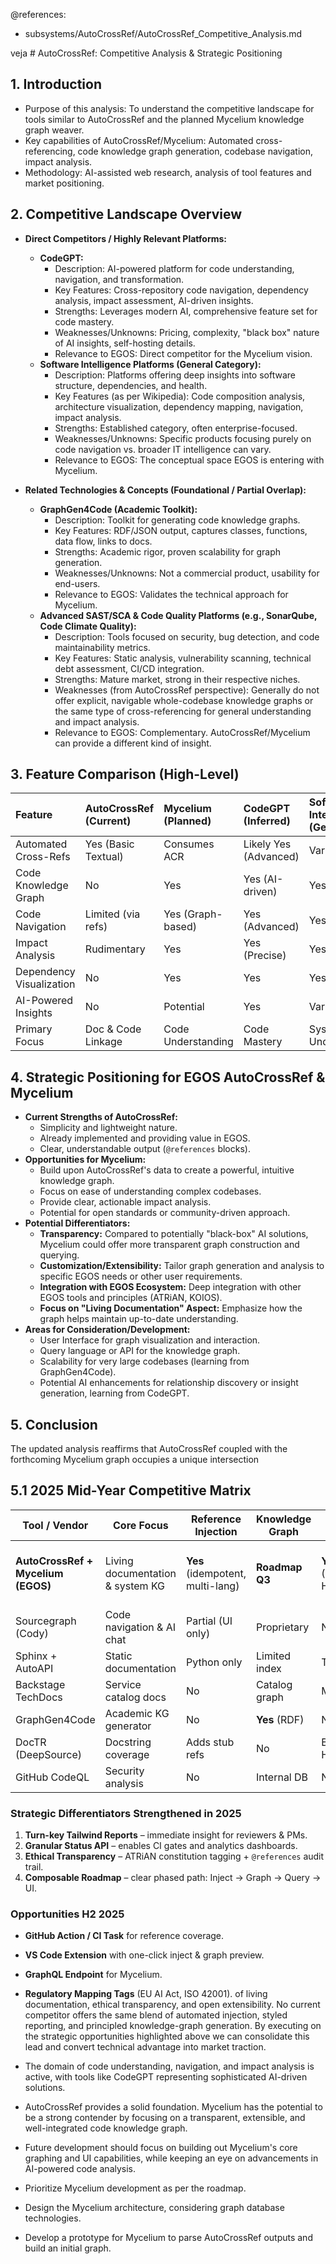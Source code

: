 @references:
  - subsystems/AutoCrossRef/AutoCrossRef_Competitive_Analysis.md

 veja # AutoCrossRef: Competitive Analysis & Strategic Positioning

## 1. Introduction

*   Purpose of this analysis: To understand the competitive landscape for tools similar to AutoCrossRef and the planned Mycelium knowledge graph weaver.
*   Key capabilities of AutoCrossRef/Mycelium: Automated cross-referencing, code knowledge graph generation, codebase navigation, impact analysis.
*   Methodology: AI-assisted web research, analysis of tool features and market positioning.

## 2. Competitive Landscape Overview

*   **Direct Competitors / Highly Relevant Platforms:**
    *   **CodeGPT:**
        *   Description: AI-powered platform for code understanding, navigation, and transformation.
        *   Key Features: Cross-repository code navigation, dependency analysis, impact assessment, AI-driven insights.
        *   Strengths: Leverages modern AI, comprehensive feature set for code mastery.
        *   Weaknesses/Unknowns: Pricing, complexity, "black box" nature of AI insights, self-hosting details.
        *   Relevance to EGOS: Direct competitor for the Mycelium vision.
    *   **Software Intelligence Platforms (General Category):**
        *   Description: Platforms offering deep insights into software structure, dependencies, and health.
        *   Key Features (as per Wikipedia): Code composition analysis, architecture visualization, dependency mapping, navigation, impact analysis.
        *   Strengths: Established category, often enterprise-focused.
        *   Weaknesses/Unknowns: Specific products focusing purely on code navigation vs. broader IT intelligence can vary.
        *   Relevance to EGOS: The conceptual space EGOS is entering with Mycelium.

*   **Related Technologies & Concepts (Foundational / Partial Overlap):**
    *   **GraphGen4Code (Academic Toolkit):**
        *   Description: Toolkit for generating code knowledge graphs.
        *   Key Features: RDF/JSON output, captures classes, functions, data flow, links to docs.
        *   Strengths: Academic rigor, proven scalability for graph generation.
        *   Weaknesses/Unknowns: Not a commercial product, usability for end-users.
        *   Relevance to EGOS: Validates the technical approach for Mycelium.
    *   **Advanced SAST/SCA & Code Quality Platforms (e.g., SonarQube, Code Climate Quality):**
        *   Description: Tools focused on security, bug detection, and code maintainability metrics.
        *   Key Features: Static analysis, vulnerability scanning, technical debt assessment, CI/CD integration.
        *   Strengths: Mature market, strong in their respective niches.
        *   Weaknesses (from AutoCrossRef perspective): Generally do not offer explicit, navigable whole-codebase knowledge graphs or the same type of cross-referencing for general understanding and impact analysis.
        *   Relevance to EGOS: Complementary. AutoCrossRef/Mycelium can provide a different kind of insight.

## 3. Feature Comparison (High-Level)

| Feature                       | AutoCrossRef (Current) | Mycelium (Planned) | CodeGPT (Inferred) | Software Intelligence (General) | SonarQube (Example) |
| :---------------------------- | :--------------------- | :----------------- | :----------------- | :------------------------------ | :------------------ |
| Automated Cross-Refs        | Yes (Basic Textual)    | Consumes ACR       | Likely Yes (Advanced) | Varies                          | No (Not primary)    |
| Code Knowledge Graph          | No                     | Yes                | Yes (AI-driven)    | Yes                             | Partial (Internal Model) |
| Code Navigation               | Limited (via refs)     | Yes (Graph-based)  | Yes (Advanced)     | Yes                             | Limited (focused)   |
| Impact Analysis               | Rudimentary            | Yes                | Yes (Precise)      | Yes                             | Limited             |
| Dependency Visualization      | No                     | Yes                | Yes                | Yes                             | Partial             |
| AI-Powered Insights           | No                     | Potential          | Yes                | Varies                          | Some (e.g., Snyk AI) |
| Primary Focus                 | Doc & Code Linkage     | Code Understanding | Code Mastery       | System Understanding            | Quality & Security  |

## 4. Strategic Positioning for EGOS AutoCrossRef & Mycelium

*   **Current Strengths of AutoCrossRef:**
    *   Simplicity and lightweight nature.
    *   Already implemented and providing value in EGOS.
    *   Clear, understandable output (`@references` blocks).
*   **Opportunities for Mycelium:**
    *   Build upon AutoCrossRef's data to create a powerful, intuitive knowledge graph.
    *   Focus on ease of understanding complex codebases.
    *   Provide clear, actionable impact analysis.
    *   Potential for open standards or community-driven approach.
*   **Potential Differentiators:**
    *   **Transparency:** Compared to potentially "black-box" AI solutions, Mycelium could offer more transparent graph construction and querying.
    *   **Customization/Extensibility:** Tailor graph generation and analysis to specific EGOS needs or other user requirements.
    *   **Integration with EGOS Ecosystem:** Deep integration with other EGOS tools and principles (ATRiAN, KOIOS).
    *   **Focus on "Living Documentation" Aspect:** Emphasize how the graph helps maintain up-to-date understanding.
*   **Areas for Consideration/Development:**
    *   User Interface for graph visualization and interaction.
    *   Query language or API for the knowledge graph.
    *   Scalability for very large codebases (learning from GraphGen4Code).
    *   Potential AI enhancements for relationship discovery or insight generation, learning from CodeGPT.

## 5. Conclusion

The updated analysis reaffirms that AutoCrossRef coupled with the forthcoming Mycelium graph occupies a unique intersection

## 5.1 2025 Mid-Year Competitive Matrix

| Tool / Vendor | Core Focus | Reference Injection | Knowledge Graph | Styled Reports | OSS | Key Edge |
|---------------|-----------|---------------------|-----------------|----------------|-----|----------|
| **AutoCrossRef + Mycelium (EGOS)** | Living documentation & system KG | **Yes** (idempotent, multi-lang) | **Roadmap Q3** | **Yes** (Tailwind HTML) | **Yes** | Ethical-by-Design, ATRiAN alignment |
| Sourcegraph (Cody) | Code navigation & AI chat | Partial (UI only) | Proprietary | No | Partially | Scale, AI chat |
| Sphinx + AutoAPI | Static documentation | Python only | Limited index | Themeable | Yes | Mature ecosystem |
| Backstage TechDocs | Service catalog docs | No | Catalog graph | MkDocs | Yes | Plugin ecosystem |
| GraphGen4Code | Academic KG generator | No | **Yes** (RDF) | No | Yes | Rich semantics |
| DocTR (DeepSource) | Docstring coverage | Adds stub refs | No | Basic HTML | SaaS | Simplicity |
| GitHub CodeQL | Security analysis | No | Internal DB | No | SaaS | Deep security |

### Strategic Differentiators Strengthened in 2025

1. **Turn-key Tailwind Reports** – immediate insight for reviewers & PMs.
2. **Granular Status API** – enables CI gates and analytics dashboards.
3. **Ethical Transparency** – ATRiAN constitution tagging + `@references` audit trail.
4. **Composable Roadmap** – clear phased path: Inject → Graph → Query → UI.

### Opportunities H2 2025

* **GitHub Action / CI Task** for reference coverage.
* **VS Code Extension** with one-click inject & graph preview.
* **GraphQL Endpoint** for Mycelium.
* **Regulatory Mapping Tags** (EU AI Act, ISO 42001).
 of living documentation, ethical transparency, and open extensibility. No current competitor offers the same blend of automated injection, styled reporting, and principled knowledge-graph generation. By executing on the strategic opportunities highlighted above we can consolidate this lead and convert technical advantage into market traction.



*   The domain of code understanding, navigation, and impact analysis is active, with tools like CodeGPT representing sophisticated AI-driven solutions.
*   AutoCrossRef provides a solid foundation. Mycelium has the potential to be a strong contender by focusing on a transparent, extensible, and well-integrated code knowledge graph.
*   Future development should focus on building out Mycelium's core graphing and UI capabilities, while keeping an eye on advancements in AI-powered code analysis.



*   Prioritize Mycelium development as per the roadmap.
*   Design the Mycelium architecture, considering graph database technologies.
*   Develop a prototype for Mycelium to parse AutoCrossRef outputs and build an initial graph.
